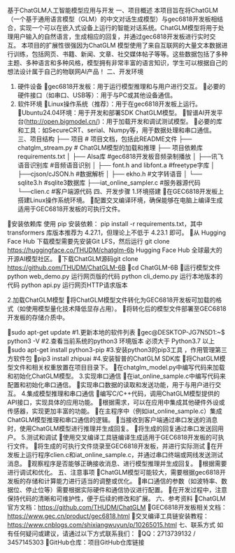 基于ChatGLM人工智能模型应用与开发
一、项目概述
本项目旨在将ChatGLM（一个基于通用语言模型（GLM）的中文对话生成模型）与gec6818开发板相结合，实现一个可以在嵌入式设备上运行的智能对话系统。ChatGLM模型将用于处理用户输入的自然语言，生成相应的回复，并通过gec6818开发板进行实时交互。
本项目的扩展性很强因为ChatGLM 模型使用了来自互联网的大量文本数据进行训练，包括网页、书籍、新闻、文章、社交媒体帖子等等。这些数据包括了多种主题、多种语言和多种风格，模型拥有非常丰富的语言知识，学生可以根据自己的想法设计属于自己的物联网AI产品！
二、开发环境
1. 硬件设备
gec6818开发板：用于运行模型推理和与用户进行交互。
必要的硬件接口（如串口、USB等）：用于与PC或其他设备通信。
2. 软件环境
Linux操作系统（推荐）：用于在gec6818开发板上运行。
Ubuntu24.04环境：用于开发和部署SDK ChatGLM模型。
智谱AI开发平台(http://open.bigmodel.cn/)：用于加载开发和调试测试模型。
必要的库和工具：如SecureCRT、serial、Numpy等，用于数据处理和串口通信。
三、项目结构
├── 项目 # 项目文档，包括此README文件 
├── chatglm_stream.py # ChatGLM模型的加载和推理
├──  项目依赖库  requirements.txt
│    ├── Alsa库  #gec6818开发板音频录制播放
│    ├──讯飞语音识别库  #音频语音识别
│    ├── font.h and libfont.a  #freetype字库
│    ├──cjson/cJSON.h  #数据解析
│    ├── ekho.h  #文字转语音
│    └── sqlite3.h  #sqlite3数据库
├──iat_online_sampler.c  #服务器源代码
└──clien.c  #客户端源代码
四、开发步骤
1.环境搭建
在GEC6818开发板上搭建Linux操作系统环境。
配置交叉编译环境，确保能够在电脑上编译生成适用于GEC6818开发板的可执行文件。

安装依赖库 使用 pip 安装依赖： pip install -r requirements.txt，其中 transformers 库版本推荐为 4.27.1，但理论上不低于 4.23.1 即可。
从 Hugging Face Hub 下载模型需要先安装Git LFS，然后运行 git clone https://huggingface.co/THUDM/chatglm-6b  Hugging Face Hub 全球最大的开源AI模型社区。 
下载ChatGLM源码git clone https://github.com/THUDM/ChatGLM-6B 
cd ChatGLM-6B 
运行模型文件 python web_demo.py 运行网页版的代码 python cli_demo.py 运行本地版本的代码 python api.py 运行网页HTTP请求版本

2.加载ChatGLM模型
将ChatGLM模型文件转化为GEC6818开发板可加载的格式（如使用模型量化技术降低显存占用）。
将转化后的模型文件部署至GEC6818开发板的存储介质中。

sudo apt-get update #1.更新本地的软件列表
gec@DESKTOP-JG7N5D1:~$ python3 -V #2.查看当前系统的python3 环境版本 必须大于 Python3.7 以上 
sudo apt-get install python3-pip #3.安装python3的pip3工具 ，作用管理第三方软件包
pip3 install zhipuai #4.安装智普的ChatGLM SDK库 
将ChatGLM模型文件和相关权重放置在项目目录下。
在chatglm_model.py中编写代码来加载和初始化ChatGLM模型。
3.实现串口通信
在iat_online_sample.c中编写代码来配置和初始化串口通信。
实现串口数据的读取和发送功能，用于与用户进行交互。
4.集成模型推理和串口通信
编写C/C++代码，调用ChatGLM模型提供的API接口，实现具体的应用功能。
根据需求，可以在应用中集成其他硬件外设或传感器，实现更加丰富的功能。
在主程序中（例如iat_online_sample.c）集成ChatGLM模型推理和串口通信的逻辑。
当接收到客户端通过串口发送的消息时，使用ChatGLM模型进行推理并生成回复。
将生成的回复通过串口发送回用户。
5.测试和调试
使用交叉编译工具链编译生成适用于GEC6818开发板的可执行文件。
将生成的可执行文件烧录至GEC6818开发板，并进行实际测试
在开发板上运行程序clien.c和iat_online_sample.c，并通过串口终端或网线发送测试消息。
观察程序是否能够正确接收消息、进行模型推理并生成回复。
根据需要进行调试和优化。
五、注意事项
ChatGLM模型可能较大，需要根据gec6818开发板的存储和计算能力进行适当的调整或优化。
串口通信的参数（如波特率、数据位、停止位等）需要根据实际硬件和通信协议进行配置。
在开发过程中，注意保持代码的清晰和可维护性，便于后续的修改和扩展。
六、参考资料
ChatGLM官方文档：https://github.com/THUDM/ChatGLM
GEC6818开发板相关文档：https://www.gec.cn/product/gec6818.html
交叉编译工具链安装教程：https://www.cnblogs.com/shixiangwuyun/p/10265015.html
七、联系方式
如有任何疑问或建议，请通过以下方式联系我们：
QQ：2713739132 / 3457145303 
GitHub仓库：项目GitHub仓库链接


